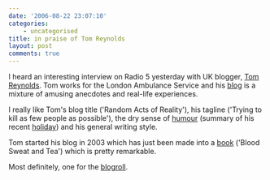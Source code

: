```yaml
---
date: '2006-08-22 23:07:10'
categories:
    - uncategorised
title: in praise of Tom Reynolds
layout: post
comments: true
---
```

I heard an interesting interview on Radio 5 yesterday with UK blogger,
[Tom Reynolds](http://www.randomreality.org/aboutreynolds.htm). Tom
works for the London Ambulance Service and his
[blog](http://randomreality.blogware.com/blog) is a mixture of amusing
anecdotes and real-life experiences.

I really like Tom's blog title ('Random Acts of Reality'), his tagline
('Trying to kill as few people as possible'), the dry sense of
[humour](http://randomreality.blogware.com/blog/_archives/2006/8/22/2253063.html)
(summary of his recent
[holiday](http://randomreality.blogware.com/blog/_archives/2006/8/17/2238180.html))
and his general writing style.

Tom started his blog in 2003 which has just been made into a
[book](http://randomreality.blogware.com/blog/DaBook) ('Blood Sweat and
Tea') which is pretty remarkable.

Most definitely, one for the
[blogroll](http://www.nbrightside.com/blog/2006/08/09/wheres-your-blogroll/).

